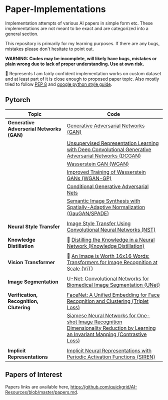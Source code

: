 # Paper-Implementations

Implementation attempts of various AI papers in simple form etc. These implementations are not meant to be exact and are categorized into a general section.

This repository is primarily for my learning purposes. If there are any bugs, mistakes please don't hesitate to point out.

**WARNING: Codes may be incomplete, will likely have bugs, mistakes or plain wrong due to lack of proper understanding. Use at own risk.**

:rocket: Represents I am fairly confident implementation works on custom dataset and at least part of it is close enough to proposed paper topic. Also mostly tried to follow [PEP 8](https://www.python.org/dev/peps/pep-0008/) and [google python style guide](https://google.github.io/styleguide/pyguide.html).


<!--
## Table of Contents

- [Table of Contents](#table-of-contents)
  * `# Pytorch`
    + Generative Adverserial Networks (GAN)
      - [GAN](pytorch/gan)
      - [DCGAN](pytorch/dcgan) 
      - [WGAN](pytorch/wgan) 
      - [WGAN-GP](pytorch/wgan-gp)
      - [ProGAN](pytorch/progan)
    + Activation Functions
      - [SIREN](pytorch/siren)
  * `# Keras`
    + Object Detection
      - [RetinaNet](keras/retinanet)
-->

## Pytorch

| Topic | Code |
| --- | --- |
| **Generative Adverserial Networks (GAN)** | [Generative Adversarial Networks (GAN)](pytorch/gan) |
|  | [Unsupervised Representation Learning with Deep Convolutional Generative Adversarial Networks (DCGAN)](pytorch/dcgan) |
|  | [Wasserstein GAN (WGAN)](pytorch/wgan) |
|  | [Improved Training of Wasserstein GANs (WGAN-GP)](pytorch/wgan-gp) |
|  | [Conditional Generative Adversarial Nets](pytorch/conditional-wgan) |
|  | [Semantic Image Synthesis with Spatially-Adaptive Normalization (GauGAN/SPADE)](pytorch/gaugan) |
|  |  |
| **Neural Style Transfer** | [Image Style Transfer Using Convolutional Neural Networks (NST)](pytorch/neural-style-transfer) |
|  |  |
| **Knowledge Distillation** | :rocket: [Distilling the Knowledge in a Neural Network (Knowledge Distillation)](pytorch/knowledge-distillation) |
|  |  |
| **Vision Transformer** | :rocket: [An Image is Worth 16x16 Words: Transformers for Image Recognition at Scale (ViT)](pytorch/vision_transformer) |
|  |  |
| **Image Segmentation** | [U-Net: Convolutional Networks for Biomedical Image Segmentation (UNet)](pytorch/u-net) |
|  |  |
| **Verification, Recognition, Clutering** | [FaceNet: A Unified Embedding for Face Recognition and Clustering (Triplet Loss)](pytorch/siamese-triplet-loss) |
|  | [Siamese Neural Networks for One-shot Image Recognition](pytorch/siamese-contrastive-loss) <br> [Dimensionality Reduction by Learning an Invariant Mapping (Contrastive Loss)](pytorch/siamese-contrastive-loss) |
|  |  |
| **Implicit Representations** | [Implicit Neural Representations with Periodic Activation Functions (SIREN)](pytorch/siren) |

<!--
## Keras

| Topic | Code |
| --- | --- |
| **Object Detection** | [Focal Loss for Dense Object Detection (RetinaNet)](keras/retinanet) |
|  |  |
-->


## Papers of Interest

Papers links are available here, https://github.com/quickgrid/AI-Resources/blob/master/papers.md.


